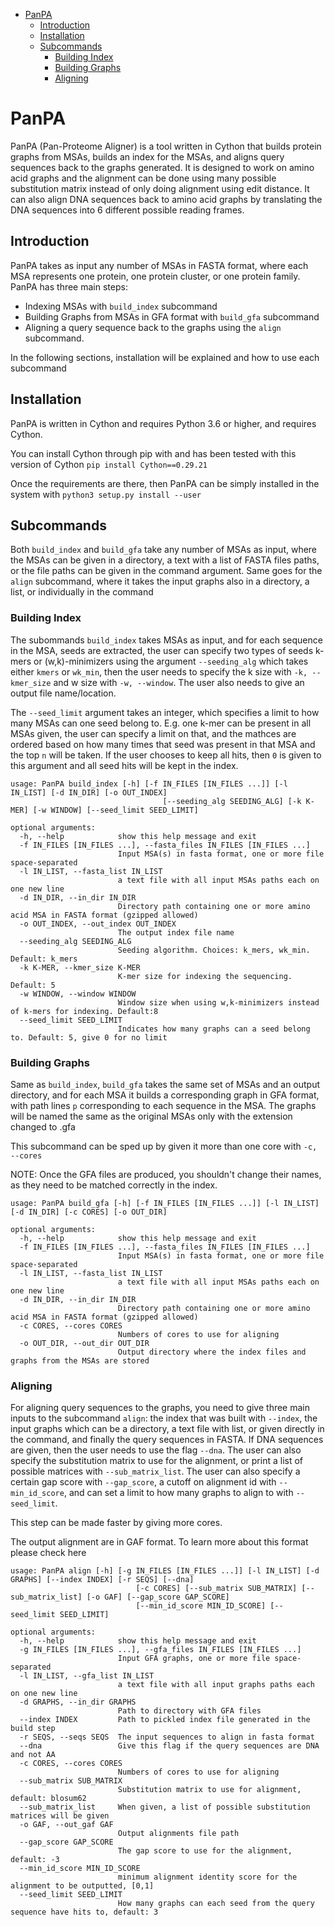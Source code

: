 - [PanPA](#panpa)
  * [Introduction](#introduction)
  * [Installation](#installation)
  * [Subcommands](#subcommands)
    + [Building Index](#building-index)
    + [Building Graphs](#building-graphs)
    + [Aligning](#aligning)

# PanPA

PanPA (Pan-Proteome Aligner) is a tool written in Cython that builds protein graphs from MSAs, builds an index for the MSAs, and aligns query sequences back to the graphs generated. It is designed to work on amino acid graphs and the alignment can be done using many possible substitution matrix instead of only doing alignment using edit distance. It can also align DNA sequences back to amino acid graphs by translating the DNA sequences into 6 different possible reading frames.

## Introduction
PanPA takes as input any number of MSAs in FASTA format, where each MSA represents one protein, one protein cluster, or one protein family. PanPA has three main steps:

* Indexing MSAs with `build_index` subcommand
* Building Graphs from MSAs in GFA format with `build_gfa` subcommand
* Aligning a query sequence back to the graphs using the `align` subcommand.

In the following sections, installation will be explained and how to use each subcommand

## Installation
PanPA is written in Cython and requires Python 3.6 or higher, and requires Cython.

You can install Cython through pip with and has been tested with this version of Cython `pip install Cython==0.29.21`

Once the requirements are there, then PanPA can be simply installed in the system with `python3 setup.py install --user`

## Subcommands
Both `build_index` and `build_gfa` take any number of MSAs as input, where the MSAs can be given in a directory, a text
with a list of FASTA files paths, or the file paths can be given in the command argument. Same
goes for the `align` subcommand, where it takes the input graphs also in a directory, a list, or individually in the command


### Building Index
The subommands `build_index` takes MSAs as input, and for each sequence in the MSA, seeds are extracted, the user can specify two types of seeds
k-mers or (w,k)-minimizers using the argument `--seeding_alg` which takes either `kmers` or `wk_min`, then
the user needs to specify the k size with `-k, --kmer_size` and w size with `-w, --window`.
The user also needs to give an output file name/location.

The `--seed_limit` argument takes an integer, which specifies a limit to how many MSAs can one seed belong to.
E.g. one k-mer can be present in all MSAs given, the user can specify a limit on that, and the mathces are ordered
based on how many times that seed was present in that MSA and the top `n` will be taken. If the user chooses to keep
all hits, then `0` is given to this argument and all seed hits will be kept in the index.
```
usage: PanPA build_index [-h] [-f IN_FILES [IN_FILES ...]] [-l IN_LIST] [-d IN_DIR] [-o OUT_INDEX]
                                  [--seeding_alg SEEDING_ALG] [-k K-MER] [-w WINDOW] [--seed_limit SEED_LIMIT]

optional arguments:
  -h, --help            show this help message and exit
  -f IN_FILES [IN_FILES ...], --fasta_files IN_FILES [IN_FILES ...]
                        Input MSA(s) in fasta format, one or more file space-separated
  -l IN_LIST, --fasta_list IN_LIST
                        a text file with all input MSAs paths each on one new line
  -d IN_DIR, --in_dir IN_DIR
                        Directory path containing one or more amino acid MSA in FASTA format (gzipped allowed)
  -o OUT_INDEX, --out_index OUT_INDEX
                        The output index file name
  --seeding_alg SEEDING_ALG
                        Seeding algorithm. Choices: k_mers, wk_min. Default: k_mers
  -k K-MER, --kmer_size K-MER
                        K-mer size for indexing the sequencing. Default: 5
  -w WINDOW, --window WINDOW
                        Window size when using w,k-minimizers instead of k-mers for indexing. Default:8
  --seed_limit SEED_LIMIT
                        Indicates how many graphs can a seed belong to. Default: 5, give 0 for no limit

```

### Building Graphs
Same as `build_index`, `build_gfa` takes the same set of MSAs and an output directory, and for each MSA it builds a corresponding
graph in GFA format, with path lines `p` corresponding to each sequence in the MSA. The 
graphs will be named the same as the original MSAs only with the extension changed to .gfa

This subcommand can be sped up by given it more than one core with `-c, --cores`

NOTE: Once the GFA files are produced, you shouldn't change their names, as they need to be matched correctly
in the index.

```
usage: PanPA build_gfa [-h] [-f IN_FILES [IN_FILES ...]] [-l IN_LIST] [-d IN_DIR] [-c CORES] [-o OUT_DIR]

optional arguments:
  -h, --help            show this help message and exit
  -f IN_FILES [IN_FILES ...], --fasta_files IN_FILES [IN_FILES ...]
                        Input MSA(s) in fasta format, one or more file space-separated
  -l IN_LIST, --fasta_list IN_LIST
                        a text file with all input MSAs paths each on one new line
  -d IN_DIR, --in_dir IN_DIR
                        Directory path containing one or more amino acid MSA in FASTA format (gzipped allowed)
  -c CORES, --cores CORES
                        Numbers of cores to use for aligning
  -o OUT_DIR, --out_dir OUT_DIR
                        Output directory where the index files and graphs from the MSAs are stored

```


### Aligning
For aligning query sequences to the graphs, you need to give three main inputs to the subcommand `align`:
the index that was built with `--index`, the input graphs which can be a directory, a text file with list, or
given directly in the command, and finally the query sequences in FASTA. If DNA sequences
are given, then the user needs to use the flag `--dna`. The user can also
specify the substitution matrix to use for the alignment, or print a list of possible matrices with
`--sub_matrix_list`. The user can also specify a certain gap score with `--gap_score`, a cutoff on alignment id with
`--min_id_score`, and can set a limit to how many graphs to align to with `--seed_limit`.

This step can be made faster by giving more cores.

The output alignment are in GAF format. To learn more about this format please check here
```
usage: PanPA align [-h] [-g IN_FILES [IN_FILES ...]] [-l IN_LIST] [-d GRAPHS] [--index INDEX] [-r SEQS] [--dna]
                            [-c CORES] [--sub_matrix SUB_MATRIX] [--sub_matrix_list] [-o GAF] [--gap_score GAP_SCORE]
                            [--min_id_score MIN_ID_SCORE] [--seed_limit SEED_LIMIT]

optional arguments:
  -h, --help            show this help message and exit
  -g IN_FILES [IN_FILES ...], --gfa_files IN_FILES [IN_FILES ...]
                        Input GFA graphs, one or more file space-separated
  -l IN_LIST, --gfa_list IN_LIST
                        a text file with all input graphs paths each on one new line
  -d GRAPHS, --in_dir GRAPHS
                        Path to directory with GFA files
  --index INDEX         Path to pickled index file generated in the build step
  -r SEQS, --seqs SEQS  The input sequences to align in fasta format
  --dna                 Give this flag if the query sequences are DNA and not AA
  -c CORES, --cores CORES
                        Numbers of cores to use for aligning
  --sub_matrix SUB_MATRIX
                        Substitution matrix to use for alignment, default: blosum62
  --sub_matrix_list     When given, a list of possible substitution matrices will be given
  -o GAF, --out_gaf GAF
                        Output alignments file path
  --gap_score GAP_SCORE
                        The gap score to use for the alignment, default: -3
  --min_id_score MIN_ID_SCORE
                        minimum alignment identity score for the alignment to be outputted, [0,1]
  --seed_limit SEED_LIMIT
                        How many graphs can each seed from the query sequence have hits to, default: 3

```